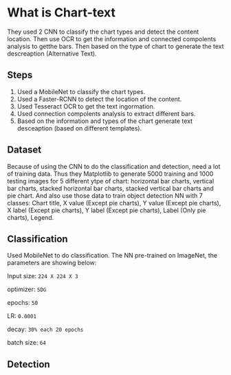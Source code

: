 # What is Chart-text

They used 2 CNN to classify the chart types and detect the content location. Then use OCR to get the information and connected compolents analysis to getthe bars. Then based on the type of chart to generate the text descreaption (Alternative Text).

## Steps

1. Used a MobileNet to classify the chart types.
2. Used a Faster-RCNN to detect the location of the content.
3. Used Tesseract OCR to get the text ingormation.
4. Used connection compolents analysis to extract different bars.
5. Based on the information and types of the chart generate text desceaption (based on different templates).

## Dataset

Because of using the CNN to do the classification and detection, need a lot of training data. Thus they Matplotlib to generate 5000 training and 1000 testing images for 5 different ytpe of chart: horizontal bar charts, vertical bar charts, stacked horizontal bar charts, stacked vertical bar charts and pie chart. And also use those data to train object detection NN with 7 classes: Chart title, X value (Except pie charts), Y value (Except pie charts), X label (Except pie charts), Y label (Except pie charts), Label (Only pie charts), Legend. 


## Classification

Used MobileNet to do classification. The NN pre-trained on ImageNet, the parameters are showing below:

Input size: ```224 X 224 X 3```

optimizer: ```SDG```

epochs: ```50```

LR: ```0.0001```

decay: ```30% each 20 epochs```

batch size: ```64```

## Detection







